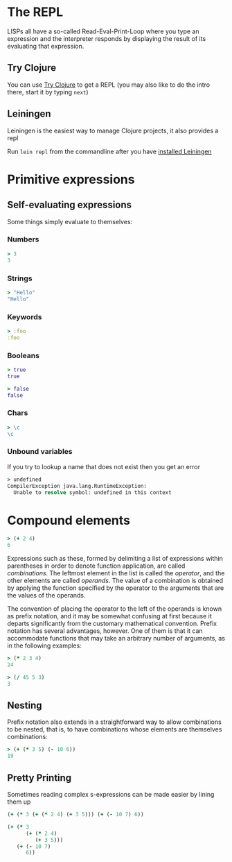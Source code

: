 # The REPL
LISPs all have a so-called Read-Eval-Print-Loop where you type an expression and
the interpreter responds by displaying the result of its evaluating that
expression.

## Try Clojure
You can use [Try Clojure](http://www.tryclj.com/) to get a REPL (you may also
like to do the intro there, start it by typing `next`)

## Leiningen
Leiningen is the easiest way to manage Clojure projects, it also provides a repl

Run `lein repl` from the commandline after you have
[installed Leiningen](http://leiningen.org/)

# Primitive expressions
## Self-evaluating expressions
Some things simply evaluate to themselves:

### Numbers
```clojure
> 3
3
```

### Strings
```clojure
> "Hello"
"Hello"
```

### Keywords
```clojure
> :foo
:foo
```

### Booleans
```clojure
> true
true

> false
false
```

### Chars
```clojure
> \c
\c
```

### Unbound variables
If you try to lookup a name that does not exist then you get an error

```clojure
> undefined
CompilerException java.lang.RuntimeException:
  Unable to resolve symbol: undefined in this context
```

# Compound elements
```clojure
> (+ 2 4)
6
```

Expressions such as these, formed by delimiting a list of expressions within
parentheses in order to denote function application, are called *combinations*.
The leftmost element in the list is called the *operator*, and the other elements
are called *operands*. The value of a combination is obtained by applying the
function specified by the operator to the arguments that are the values of the
operands.

The convention of placing the operator to the left of the operands is known as
prefix notation, and it may be somewhat confusing at first because it departs
significantly from the customary mathematical convention. Prefix notation has
several advantages, however. One of them is that it can accommodate functions
that may take an arbitrary number of arguments, as in the following examples:


```clojure
> (* 2 3 4)
24
```

```clojure
> (/ 45 5 3)
3
```

## Nesting
Prefix notation also extends in a straightforward way to allow combinations to
be nested, that is, to have combinations whose elements are themselves
combinations:

```clojure
> (+ (* 3 5) (- 10 6))
19
```

## Pretty Printing
Sometimes reading complex s-expressions can be made easier by lining them up

```clojure
(+ (* 3 (+ (* 2 4) (+ 3 5))) (+ (- 10 7) 6))
```

```clojure
(+ (* 3
      (+ (* 2 4)
         (+ 3 5)))
   (+ (- 10 7)
      6))
```
